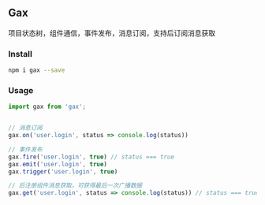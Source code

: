Gax
---
项目状态树，组件通信，事件发布，消息订阅，支持后订阅消息获取

### Install
```sh
npm i gax --save
```

### Usage
```js
import gax from 'gax';


// 消息订阅
gax.on('user.login', status => console.log(status))

// 事件发布
gax.fire('user.login', true) // status === true
gax.emit('user.login', true)
gax.trigger('user.login', true)

// 后注册组件消息获取，可获得最后一次广播数据
gax.get('user.login', status => console.log(status)) // status === true
```
